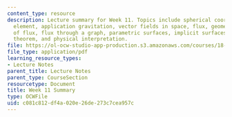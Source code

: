 ```yaml
---
content_type: resource
description: Lecture summary for Week 11. Topics include spherical coordinates, volume
  element, application gravitation, vector fields in space, flux, geometric interpretation
  of flux, flux through a graph, parametric surfaces, implicit surfaces, divergence
  theorem, and physical interpretation.
file: https://ol-ocw-studio-app-production.s3.amazonaws.com/courses/18-02-multivariable-calculus-fall-2007/c081c812df4a020e26de273c7cea957c_lec_week11.pdf
file_type: application/pdf
learning_resource_types:
- Lecture Notes
parent_title: Lecture Notes
parent_type: CourseSection
resourcetype: Document
title: Week 11 Summary
type: OCWFile
uid: c081c812-df4a-020e-26de-273c7cea957c
---
```

